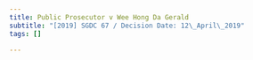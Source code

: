 ```yaml
---
title: Public Prosecutor v Wee Hong Da Gerald
subtitle: "[2019] SGDC 67 / Decision Date: 12\_April\_2019"
tags: []

---
```

